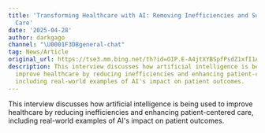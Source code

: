 ```yaml
---
title: 'Transforming Healthcare with AI: Removing Inefficiencies and Supporting Patient-Centred
  Care'
date: '2025-04-28'
author: darkgago
channel: "\U0001F3D8general-chat"
tag: News/Article
original_url: https://tse3.mm.bing.net/th?id=OIP.E-A4jtXYBSpfPsdZ1xfI1AHaHa&pid=Api)](https://www.pharma-iq.com/business-development/interviews/transforming-healthcare-with-ai-removing-inefficiencies-and-supporting-patient-centred-care
description: This interview discusses how artificial intelligence is being used to
  improve healthcare by reducing inefficiencies and enhancing patient-centered care,
  including real-world examples of AI's impact on patient outcomes.
---
```


This interview discusses how artificial intelligence is being used to improve healthcare by reducing inefficiencies and enhancing patient-centered care, including real-world examples of AI's impact on patient outcomes.